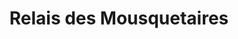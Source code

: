 ---
title: "Relais des Mousquetaires"
url: /taradeau/relais-des-mousquetaires/
shop: Lebensmittel
---